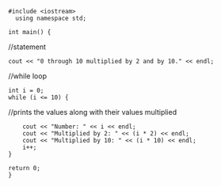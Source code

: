     #include <iostream>
      using namespace std;

    int main() { 
//statement

    cout << "0 through 10 multiplied by 2 and by 10." << endl;
//while loop
    
    int i = 0;
    while (i <= 10) {
//prints the values along with their values multiplied

        cout << "Number: " << i << endl;
        cout << "Multiplied by 2: " << (i * 2) << endl;
        cout << "Multiplied by 10: " << (i * 10) << endl;
        i++;
    }
    
    return 0;
    }
